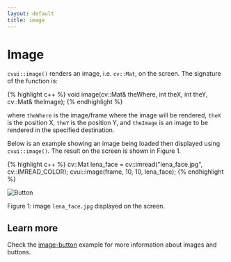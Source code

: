 ```yaml
---
layout: default
title: image
---
```


# Image

`cvui::image()` renders an image, i.e. `cv::Mat`, on the screen. The signature of the function is:

{% highlight c++ %}
void image(cv::Mat& theWhere, int theX, int theY, cv::Mat& theImage);
{% endhighlight %}

where `theWhere` is the image/frame where the image will be rendered, `theX` is the position X, `theY` is the position Y, and `theImage` is an image to be rendered in the specified destination.

Below is an example showing an image being loaded then displayed using `cvui::image()`. The result on the screen is shown in Figure 1.

{% highlight c++ %}
cv::Mat lena_face = cv::imread("lena_face.jpg", cv::IMREAD_COLOR);
cvui::image(frame, 10, 10, lena_face);
{% endhighlight %}

![Button](/img/image.png)
<p class="img-caption">Figure 1: image <code>lena_face.jpg</code> displayed on the screen.</p>

## Learn more

Check the [image-button](https://github.com/Dovyski/cvui/tree/master/example/src/image-button) example for more information about images and buttons.
